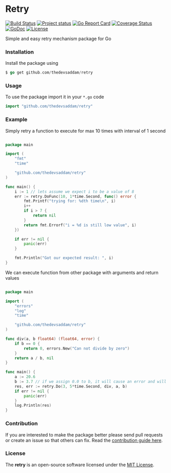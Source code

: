 Retry
==================

[![Build Status](https://travis-ci.org/thedevsaddam/retry.svg?branch=master)](https://travis-ci.org/thedevsaddam/retry)
[![Project status](https://img.shields.io/badge/version-1.2-green.svg)](https://github.com/thedevsaddam/retry/releases)
[![Go Report Card](https://goreportcard.com/badge/github.com/thedevsaddam/retry)](https://goreportcard.com/report/github.com/thedevsaddam/retry)
[![Coverage Status](https://coveralls.io/repos/github/thedevsaddam/retry/badge.svg?branch=master)](https://coveralls.io/github/thedevsaddam/retry?branch=master)
[![GoDoc](https://godoc.org/github.com/thedevsaddam/retry?status.svg)](https://pkg.go.dev/github.com/thedevsaddam/retry)
[![License](https://img.shields.io/dub/l/vibe-d.svg)](https://github.com/thedevsaddam/retry/blob/dev/LICENSE.md)


Simple and easy retry mechanism package for Go

### Installation

Install the package using
```go
$ go get github.com/thedevsaddam/retry
```

### Usage

To use the package import it in your `*.go` code
```go
import "github.com/thedevsaddam/retry"
```

### Example

Simply retry a function to execute for max 10 times with interval of 1 second

```go

package main

import (
	"fmt"
	"time"

	"github.com/thedevsaddam/retry"
)

func main() {
	i := 1 // lets assume we expect i to be a value of 8
	err := retry.DoFunc(10, 1*time.Second, func() error {
		fmt.Printf("trying for: %dth time\n", i)
		i++
		if i > 7 {
			return nil
		}
		return fmt.Errorf("i = %d is still low value", i)
	})

	if err != nil {
		panic(err)
	}

	fmt.Println("Got our expected result: ", i)
}

```

We can execute function from other package with arguments and return values

```go

package main

import (
	"errors"
	"log"
	"time"

	"github.com/thedevsaddam/retry"
)

func div(a, b float64) (float64, error) {
	if b == 0 {
		return 0, errors.New("Can not divide by zero")
	}
	return a / b, nil
}

func main() {
	a := 20.6
	b := 3.7 // if we assign 0.0 to b, it will cause an error and will retry for 3 times
	res, err := retry.Do(3, 5*time.Second, div, a, b)
	if err != nil {
		panic(err)
	}
	log.Println(res)
}

```

### **Contribution**
If you are interested to make the package better please send pull requests or create an issue so that others can fix. Read the [contribution guide here](CONTRIBUTING.md). 

### **License**
The **retry** is an open-source software licensed under the [MIT License](LICENSE.md).
